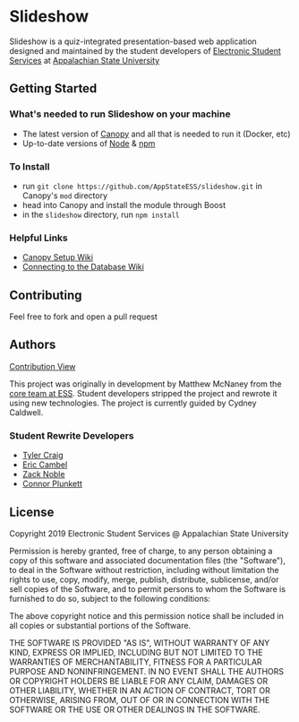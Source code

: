 # Slideshow
Slideshow is a quiz-integrated presentation-based web application designed and maintained by the student developers of [Electronic Student Services](http://ess.appstate.edu) at [Appalachian State University](http://www.appstate.edu)
## Getting Started
### What's needed to run Slideshow on your machine
* The latest version of [Canopy](https://github.com/AppStateESS/canopy) and all that is needed to run it (Docker, etc)
* Up-to-date versions of  [Node](https://nodejs.org/en/) & [npm](https://www.npmjs.com/get-npm)
### To Install
* run `git clone https://github.com/AppStateESS/slideshow.git` in Canopy's `mod` directory
* head into Canopy and install the module through Boost
* in the `slideshow` directory, run `npm install`
### Helpful Links
* [Canopy Setup Wiki](https://github.com/AppStateESS/slideshow/wiki/Canopy-Installation)
* [Connecting to the Database Wiki](https://github.com/AppStateESS/slideshow/wiki/Connecting-to-the-database-to-view-your-tables.)
## Contributing
Feel free to fork and open a pull request
## Authors
[Contribution View](https://github.com/AppStateESS/slideshow/graphs/contributors)

This project was originally in development by Matthew McNaney from the [core team at ESS](https://ess.appstate.edu/contact-us). Student developers stripped the project and rewrote it using new technologies. The project is currently guided by Cydney Caldwell.   
### Student Rewrite Developers
* [Tyler Craig](https://github.com/AppStateESS/slideshow/commits?author=tylercraig9332)
* [Eric Cambel](https://github.com/AppStateESS/slideshow/commits?author=cambelem)
* [Zack Noble](https://github.com/AppStateESS/slideshow/commits?author=zanoble)
* [Connor Plunkett](https://github.com/connorp987)
## License
Copyright 2019 Electronic Student Services @ Appalachian State University

Permission is hereby granted, free of charge, to any person obtaining a copy of this software and associated documentation files (the "Software"), to deal in the Software without restriction, including without limitation the rights to use, copy, modify, merge, publish, distribute, sublicense, and/or sell copies of the Software, and to permit persons to whom the Software is furnished to do so, subject to the following conditions:

The above copyright notice and this permission notice shall be included in all copies or substantial portions of the Software.

THE SOFTWARE IS PROVIDED "AS IS", WITHOUT WARRANTY OF ANY KIND, EXPRESS OR IMPLIED, INCLUDING BUT NOT LIMITED TO THE WARRANTIES OF MERCHANTABILITY, FITNESS FOR A PARTICULAR PURPOSE AND NONINFRINGEMENT. IN NO EVENT SHALL THE AUTHORS OR COPYRIGHT HOLDERS BE LIABLE FOR ANY CLAIM, DAMAGES OR OTHER LIABILITY, WHETHER IN AN ACTION OF CONTRACT, TORT OR OTHERWISE, ARISING FROM, OUT OF OR IN CONNECTION WITH THE SOFTWARE OR THE USE OR OTHER DEALINGS IN THE SOFTWARE.

